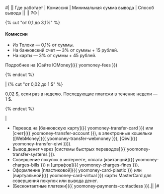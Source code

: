 #|
|| Где работает | Комиссия | Минимальная сумма вывода | Способ вывода ||
|| РФ | 

{% cut "от 0,1 до 3,1%" %}

#### Комиссии

- Из Толоки — 0,1% от суммы.
- На банковский счет — 3% от суммы + 15 рублей.
- На карты — 3% от суммы + 45 рублей.

Подробнее на [Сайте ЮMoney]({{ yoomoney-fees }})

{% endcut %} 

| {% cut "от 0,02 до 1 $" %}

0,02 \$, если раз в неделю. Последующие платежи в течение недели — 1 \$.

{% endcut %} 

| 
- Перевод на [банковскую карту]({{ yoomoney-transfer-card }}) или [счет]({{ yoomoney-transfer-account }}), в электронные кошельки ([WebMoney]({{ yoomoney-transfer-webmoney }}), [Qiwi]({{ yoomoney-transfer-qiwi }})).
- Вывод денег через [системы быстрых переводов]({{ yoomoney-transfer-systems }}).
- Совершение покупок в интернете, оплата [квитанций]({{ yoomoney-charges-bills }}) и [штрафов]({{ yoomoney-charges-fines }}).
- Оформление [пластиковой]({{ yoomoney-card-plastic }}) или [виртуальной]({{ yoomoney-card-virtual }}) карты MasterCard  для совершения покупок или вывода денег.
- [Бесконтактные платежи]({{ yoomoney-payments-contactless }}).||
|#

